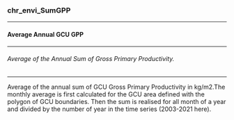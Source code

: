 ### chr_envi_SumGPP



------
#### Average Annual GCU GPP



------
###### Average of the Annual Sum of Gross Primary Productivity.



------
Average of the annual sum of GCU Gross Primary Productivity in kg/m2.The monthly average is first calculated for the GCU area defined with the polygon of GCU boundaries. Then the sum is realised for all month of a year and divided by the number of year in the time series (2003-2021 here).